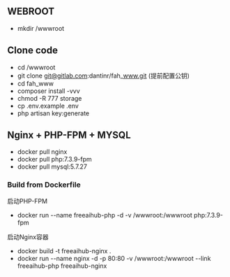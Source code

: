 ## WEBROOT
- mkdir /wwwroot

## Clone code
- cd /wwwroot
- git clone git@gitlab.com:dantinr/fah_www.git (提前配置公钥)
- cd fah_www
- composer install -vvv
- chmod -R 777 storage
- cp .env.example .env
- php artisan key:generate


## Nginx + PHP-FPM + MYSQL
- docker pull nginx
- docker pull php:7.3.9-fpm
- docker pull mysql:5.7.27

### Build from Dockerfile

启动PHP-FPM
- docker run --name freeaihub-php -d -v /wwwroot:/wwwroot php:7.3.9-fpm


启动Nginx容器
- docker build -t freeaihub-nginx .
- docker run --name nginx -d -p 80:80 -v /wwwroot:/wwwroot --link freeaihub-php freeaihub-nginx

